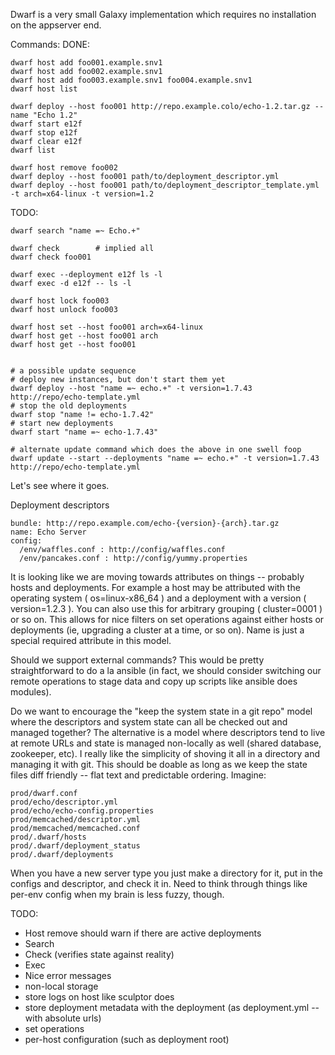 Dwarf is a very small Galaxy implementation which requires no installation on the appserver end.

Commands:
  DONE:

    dwarf host add foo001.example.snv1
    dwarf host add foo002.example.snv1
    dwarf host add foo003.example.snv1 foo004.example.snv1
    dwarf host list

    dwarf deploy --host foo001 http://repo.example.colo/echo-1.2.tar.gz --name "Echo 1.2"
    dwarf start e12f
    dwarf stop e12f
    dwarf clear e12f
    dwarf list

    dwarf host remove foo002
    dwarf deploy --host foo001 path/to/deployment_descriptor.yml
    dwarf deploy --host foo001 path/to/deployment_descriptor_template.yml -t arch=x64-linux -t version=1.2

  TODO:

    dwarf search "name =~ Echo.+"

    dwarf check        # implied all
    dwarf check foo001

    dwarf exec --deployment e12f ls -l
    dwarf exec -d e12f -- ls -l

    dwarf host lock foo003
    dwarf host unlock foo003

    dwarf host set --host foo001 arch=x64-linux
    dwarf host get --host foo001 arch
    dwarf host get --host foo001


    # a possible update sequence
    # deploy new instances, but don't start them yet
    dwarf deploy --host "name =~ echo.+" -t version=1.7.43 http://repo/echo-template.yml
    # stop the old deployments
    dwarf stop "name != echo-1.7.42"
    # start new deployments
    dwarf start "name =~ echo-1.7.43"

    # alternate update command which does the above in one swell foop
    dwarf update --start --deployments "name =~ echo.+" -t version=1.7.43 http://repo/echo-template.yml

Let's see where it goes.

Deployment descriptors

    bundle: http://repo.example.com/echo-{version}-{arch}.tar.gz
    name: Echo Server
    config:
      /env/waffles.conf : http://config/waffles.conf
      /env/pancakes.conf : http://config/yummy.properties


It is looking like we are moving towards attributes on things -- probably hosts and deployments. For example a
host may be attributed with the operating system ( os=linux-x86_64 ) and a deployment with a version ( version=1.2.3 ).
You can also use this for arbitrary grouping ( cluster=0001 ) or so on. This allows for nice filters on set operations
against either hosts or deployments (ie, upgrading a cluster at a time, or so on). Name is just a special required
attribute in this model.


Should we support external commands? This would be pretty straightforward to do a la ansible (in fact, we should
consider switching our remote operations to stage data and copy up scripts like ansible does modules).


Do we want to encourage the "keep the system state in a git repo" model where the descriptors and system state
can all be checked out and managed together? The alternative is a model where descriptors tend to live at remote
URLs and state is managed non-locally as well (shared database, zookeeper, etc). I really like the simplicity
of shoving it all in a directory and managing it with git. This should be doable as long as we keep the state
files diff friendly -- flat text and predictable ordering. Imagine:

    prod/dwarf.conf
    prod/echo/descriptor.yml
    prod/echo/echo-config.properties
    prod/memcached/descriptor.yml
    prod/memcached/memcached.conf
    prod/.dwarf/hosts
    prod/.dwarf/deployment_status
    prod/.dwarf/deployments

When you have a new server type you just make a directory for it, put in the configs and descriptor, and check it in.
Need to think through things like per-env config when my brain is less fuzzy, though.

TODO:
- Host remove should warn if there are active deployments
- Search
- Check (verifies state against reality)
- Exec
- Nice error messages
- non-local storage
- store logs on host like sculptor does
- store deployment metadata with the deployment (as deployment.yml -- with absolute urls)
- set operations
- per-host configuration (such as deployment root)
